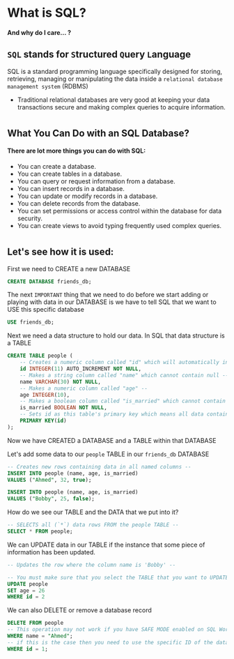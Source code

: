 # What is SQL? 

#### And why do I care... ?

## `SQL` stands for `S`tructured `Q`uery `L`anguage

SQL is a standard programming language specifically designed for storing, retrieving, managing or manipulating the data inside a `relational database management system` (RDBMS)

- Traditional relational databases are very good at keeping your data transactions secure and making complex queries to acquire information.
#
## What You Can Do with an SQL Database?
#### There are lot more things you can do with SQL:

- You can create a database.
- You can create tables in a database.
- You can query or request information from a database.
- You can insert records in a database.
- You can update or modify records in a database.
- You can delete records from the database.
- You can set permissions or access control within the database for data security.
- You can create views to avoid typing frequently used complex queries.


#

## Let's see how it is used:

First we need to CREATE a new DATABASE
```sql
CREATE DATABASE friends_db;
```

The next `IMPORTANT` thing that we need to do before we start adding or playing with data in our DATABASE is we have to tell SQL that we want to USE this specific database

```sql
USE friends_db;
```

Next we need a data structure to hold our data. In SQL that data structure is a TABLE

```sql
CREATE TABLE people (
    -- Creates a numeric column called "id" which will automatically increment its default value as we create new rows --
    id INTEGER(11) AUTO_INCREMENT NOT NULL,
    -- Makes a string column called "name" which cannot contain null --
    name VARCHAR(30) NOT NULL,
    -- Makes a numeric column called "age" --
    age INTEGER(10),
    -- Makes a boolean column called "is_married" which cannot contain null --
    is_married BOOLEAN NOT NULL,
    -- Sets id as this table's primary key which means all data contained within it will be unique --
    PRIMARY KEY(id)
);
```

Now we have CREATED a DATABASE and a TABLE within that DATABASE

Let's add some data to our `people` TABLE in our `friends_db` DATABASE

```sql
-- Creates new rows containing data in all named columns --
INSERT INTO people (name, age, is_married)
VALUES ("Ahmed", 32, true);

INSERT INTO people (name, age, is_married)
VALUES ("Bobby", 25, false);

```



How do we see our TABLE and the DATA that we put into it?

```sql 
-- SELECTS all (`*`) data rows FROM the people TABLE -- 
SELECT * FROM people;
```

We can UPDATE data in our TABLE if the instance that some piece of information has been updated.

```sql
-- Updates the row where the column name is 'Bobby' --

-- You must make sure that you select the TABLE that you want to UPDATE -- 
UPDATE people    
SET age = 26 
WHERE id = 2
```


We can also DELETE or remove a database record
```sql
DELETE FROM people
-- This operation may not work if you have SAFE MODE enabled on SQL Workbench --
WHERE name = "Ahmed";
-- if this is the case then you need to use the specific ID of the data or record that we are referring to
WHERE id = 1;
```